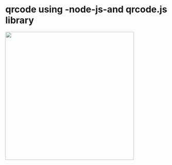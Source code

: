 # qrcode using -node-js-and qrcode.js library
<p align"center"> <img src="https://github.com/mijaleta/qrcode/assets/101978426/7ce35c9a-99c9-4c21-82c5-06949b5d955e" width="400" height=400" /> </p>
